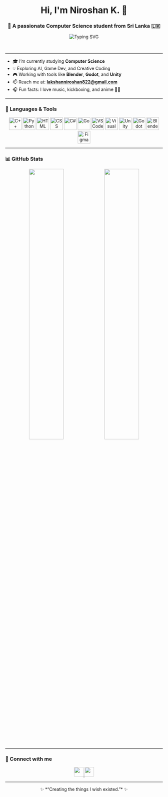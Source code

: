 <h1 align="center">Hi, I'm Niroshan K. 👋</h1>
<h3 align="center">🚀 A passionate Computer Science student from Sri Lanka 🇱🇰</h3>

<p align="center">
  <img src="https://readme-typing-svg.demolab.com?font=Fira+Code&pause=1000&center=true&vCenter=true&multiline=true&width=435&lines=I+love+creating+things+I+wish+existed.;Game+Dev+%7C+AI+Learner+%7C+Creative+Thinker" alt="Typing SVG" />
</p>
<br>

---

- 🎓 I’m currently studying **Computer Science**
- 💡 Exploring AI, Game Dev, and Creative Coding
- 🎮 Working with tools like **Blender**, **Godot**, and **Unity**
- 📫 Reach me at: **lakshanniroshan822@gmail.com**
- 🎧 Fun facts: I love music, kickboxing, and anime 🥋🎶

---

### 🧰 Languages & Tools

<p align="center">
  <img src="https://cdn.jsdelivr.net/gh/devicons/devicon/icons/cplusplus/cplusplus-original.svg" width="40" height="40" alt="C++"/>
  <img src="https://cdn.jsdelivr.net/gh/devicons/devicon/icons/python/python-original.svg" width="40" height="40" alt="Python"/>
  <img src="https://cdn.jsdelivr.net/gh/devicons/devicon/icons/html5/html5-original-wordmark.svg" width="40" height="40" alt="HTML"/>
  <img src="https://cdn.jsdelivr.net/gh/devicons/devicon/icons/css3/css3-original-wordmark.svg" width="40" height="40" alt="CSS"/>
  <img src="https://cdn.jsdelivr.net/gh/devicons/devicon/icons/csharp/csharp-original.svg" width="40" height="40" alt="C#"/>
  <img src="https://cdn.jsdelivr.net/gh/devicons/devicon/icons/go/go-original.svg" width="40" height="40" alt="Go"/>
  <img src="https://cdn.jsdelivr.net/gh/devicons/devicon/icons/vscode/vscode-original.svg" width="40" height="40" alt="VS Code"/>
  <img src="https://cdn.jsdelivr.net/gh/devicons/devicon/icons/visualstudio/visualstudio-plain.svg" width="40" height="40" alt="Visual Studio"/>
  <img src="https://cdn.jsdelivr.net/gh/devicons/devicon/icons/unity/unity-original.svg" width="40" height="40" alt="Unity"/>
  <img src="https://cdn.jsdelivr.net/gh/devicons/devicon/icons/godot/godot-original.svg" width="40" height="40" alt="Godot"/>
  <img src="https://cdn.jsdelivr.net/gh/devicons/devicon/icons/blender/blender-original.svg" width="40" height="40" alt="Blender"/>
  <img src="https://www.vectorlogo.zone/logos/figma/figma-icon.svg" width="40" height="40" alt="Figma"/>
</p>

---

### 📊 GitHub Stats

<div align="center">
  <img src="https://github-readme-stats.vercel.app/api?username=niroshan-k&show_icons=true&theme=tokyonight" width="47%" />
  <img src="https://github-readme-stats.vercel.app/api/top-langs/?username=niroshan-k&layout=compact&theme=tokyonight" width="47%" />
</div>

---

### 📲 Connect with me

<p align="center">
  <a href="https://www.facebook.com/niroshan" target="_blank">
    <img src="https://cdn.jsdelivr.net/gh/devicons/devicon/icons/facebook/facebook-original.svg" width="30" height="30" />
  </a>
  <a href="https://www.instagram.com/niroshan__3d" target="_blank">
    <img src="https://cdn.jsdelivr.net/gh/devicons/devicon/icons/instagram/instagram-original.svg" width="30" height="30" />
  </a>
</p>

---

<p align="center">
  ✨ *“Creating the things I wish existed.”* ✨
</p>
